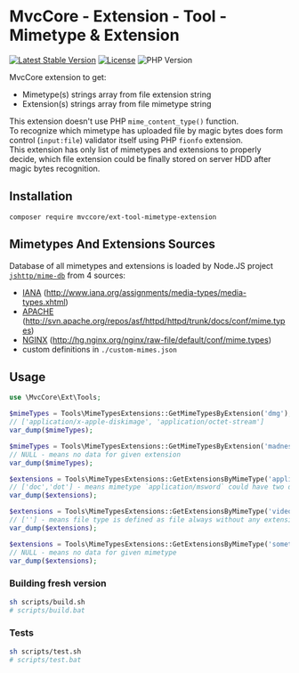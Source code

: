 # MvcCore - Extension - Tool - Mimetype & Extension

[![Latest Stable Version](https://img.shields.io/badge/Stable-v5.0.0-brightgreen.svg?style=plastic)](https://github.com/mvccore/ext-tool-mimetype-extension/releases)
[![License](https://img.shields.io/badge/License-BSD%203-brightgreen.svg?style=plastic)](https://mvccore.github.io/docs/mvccore/5.0.0/LICENCE.md)
![PHP Version](https://img.shields.io/badge/PHP->=5.4-brightgreen.svg?style=plastic)

MvcCore extension to get:
- Mimetype(s) strings array from file extension string
- Extension(s) strings array from file mimetype string

This extension doesn't use PHP `mime_content_type()` function.  
To recognize which mimetype has uploaded file by magic bytes does 
form control (`input:file`) validator itself using PHP `fionfo` extension.  
This extension has only list of mimetypes and extensions to properly 
decide, which file extension could be finally stored on server HDD 
after magic bytes recognition.

## Installation
```shell
composer require mvccore/ext-tool-mimetype-extension
```

## Mimetypes And Extensions Sources

Database of all mimetypes and extensions is loaded by Node.JS project [`jshttp/mime-db`](https://github.com/jshttp/mime-db) from 4 sources:
- [IANA](http://www.iana.org/assignments/media-types/media-types.xhtml) (http://www.iana.org/assignments/media-types/media-types.xhtml)
- [APACHE](http://svn.apache.org/repos/asf/httpd/httpd/trunk/docs/conf/mime.types) (http://svn.apache.org/repos/asf/httpd/httpd/trunk/docs/conf/mime.types)
- [NGINX](http://hg.nginx.org/nginx/raw-file/default/conf/mime.types) (http://hg.nginx.org/nginx/raw-file/default/conf/mime.types)
- custom definitions in `./custom-mimes.json`

## Usage

```php
use \MvcCore\Ext\Tools;

$mimeTypes = Tools\MimeTypesExtensions::GetMimeTypesByExtension('dmg');
// ['application/x-apple-diskimage', 'application/octet-stream']
var_dump($mimeTypes);

$mimeTypes = Tools\MimeTypesExtensions::GetMimeTypesByExtension('madness');
// NULL - means no data for given extension
var_dump($mimeTypes);

$extensions = Tools\MimeTypesExtensions::GetExtensionsByMimeType('application/msword');
// ['doc','dot'] - means mimetype `application/msword` could have two different extensions
var_dump($extensions);

$extensions = Tools\MimeTypesExtensions::GetExtensionsByMimeType('video/bmpeg');
// [''] - means file type is defined as file always without any extension
var_dump($extensions);

$extensions = Tools\MimeTypesExtensions::GetExtensionsByMimeType('something/crazy');
// NULL - means no data for given mimetype
var_dump($extensions);
```

### Building fresh version

```sh
sh scripts/build.sh
# scripts/build.bat
```

### Tests

```sh
sh scripts/test.sh
# scripts/test.bat
```